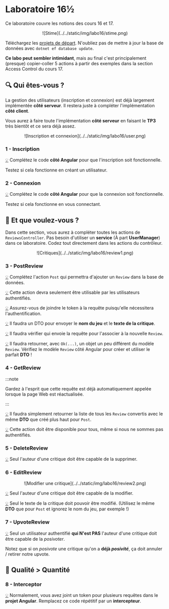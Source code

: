 # Laboratoire 16½

Ce laboratoire couvre les notions des cours 16 et 17.

<center>![Stime](../../static/img/labo16/stime.png)</center>

Téléchargez les [projets de départ](../../static/files/labo16.zip). N'oubliez pas de mettre à jour la base de données avec `dotnet ef database update`.

**Ce labo peut sembler intimidant**, mais au final c'est principalement (presque) copier-coller 5 actions à partir des exemples dans la section Access Control du cours 17.

## 🔍 Qui êtes-vous ?

La gestion des utilisateurs (inscription et connexion) est déjà largement implémentée **côté serveur**. Il restera juste à compléter l'implémentation **côté client**.

Vous aurez à faire toute l'implémentation **côté serveur** en faisant le **TP3** très bientôt et ce sera déjà assez.

<center>![Inscription et connexion](../../static/img/labo16/user.png)</center>

### 1 - Inscription

[💡](/cours/rencontre8.2#-inscription) Complétez le code **côté Angular** pour que l'inscription soit fonctionnelle.

Testez si cela fonctionne en créant un utilisateur.

### 2 - Connexion

[💡](/cours/rencontre8.2#-connexion) Complétez le code **côté Angular** pour que la connexion soit fonctionnelle.

Testez si cela fonctionne en vous connectant.

## 💼 Et que voulez-vous ?

Dans cette section, vous aurez à compléter toutes les actions de `ReviewsController`. Pas besoin d'utiliser un **service** (À part **UserManager**) dans ce laboratoire. Codez tout directement dans les actions du contrôleur.

<center>![Critiques](../../static/img/labo16/review1.png)</center>

### 3 - PostReview

[💡](/cours/rencontre9.1#-post) Complétez l'action `Post` qui permettra d'ajouter un `Review` dans la base de données.

[💡](/cours/rencontre8.2#-action-réservée-aux-utilisateurs) Cette action devra seulement être utilisable par les utilisateurs authentifiés.

[💡](/cours/rencontre8.2#-exemple-de-requête-utilisant-le-token) Assurez-vous de joindre le token à la requête puisqu'elle nécessitera l'authentification.

[💡](/cours/rencontre8.1#-data-transfer-objects) Il faudra un DTO pour envoyer le **nom du jeu** et le **texte de la critique**.

[💡](/cours/rencontre8.2#%EF%B8%8F%EF%B8%8F-déterminer-qui-envoie-la-requête) Il faudra vérifier qui envoie la requête pour l'associer à la nouvelle `Review`.

[💡](/cours/rencontre9.1#-data-transfer-objects) Il faudra retourner, avec `Ok(...)`, un objet un peu différent du modèle `Review`. Vérifiez le modèle `Review` côté Angular pour créer et utiliser le parfait **DTO** !

### 4 - GetReview

:::note

Gardez à l'esprit que cette requête est déjà automatiquement appelée lorsque la page Web est réactualisée.

:::

[💡](/cours/rencontre9.1#-data-transfer-objects) Il faudra simplement retourner la liste de tous les `Review` convertis avec le même **DTO** que créé plus haut pour `Post`.

[💡](/cours/rencontre8.2#-action-réservée-aux-utilisateurs) Cette action doit être disponible pour tous, même si nous ne sommes pas authentifiés.

### 5 - DeleteReview

[💡](/cours/rencontre9.1#-delete) Seul l'auteur d'une critique doit être capable de la supprimer.

### 6 - EditReview

<center>![Modifier une critique](../../static/img/labo16/review2.png)</center>

[💡](/cours/rencontre9.1#-put) Seul l'auteur d'une critique doit être capable de la modifier.

[💡](/cours/rencontre9.1#-put) Seul le texte de la critique doit pouvoir être modifié. (Utilisez le même **DTO** que pour `Post` et ignorez le nom du jeu, par exemple !)

### 7 - UpvoteReview

[💡](/cours/rencontre9.1#-put) Seul un utilisateur authentifié **qui N'est PAS** l'auteur d'une critique doit être capable de la _posivoter_.

Notez que si on _posivote_ une critique qu'on a **déjà _posivité_**, ça doit annuler / retirer notre upvote.

## 🔑 Qualité > Quantité

### 8 - Interceptor

[💡](/cours/rencontre8.2#-intercepteurs) Normalement, vous avez joint un token pour plusieurs requêtes dans le **projet Angular**. Remplacez ce code répétitif par un **intercepteur**.